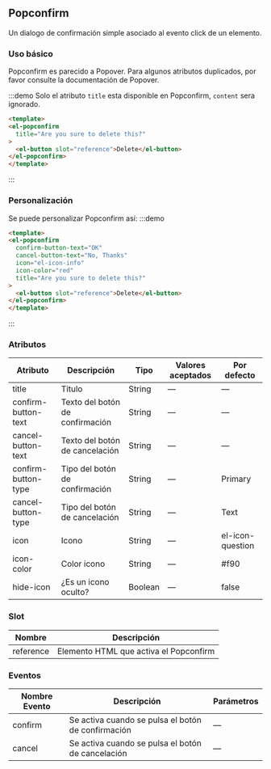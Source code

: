 ## Popconfirm 

Un dialogo de confirmación simple asociado al evento click de un elemento.

### Uso básico

Popconfirm es parecido a Popover. Para algunos atributos duplicados, por favor consulte la documentación de Popover.

:::demo Solo el atributo  `title`  esta disponible en Popconfirm, `content` sera ignorado.
```html
<template>
<el-popconfirm
  title="Are you sure to delete this?"
>
  <el-button slot="reference">Delete</el-button>
</el-popconfirm>
</template>
````
:::

### Personalización
Se puede personalizar Popconfirm así:
:::demo

```html
<template>
<el-popconfirm
  confirm-button-text="OK"
  cancel-button-text="No, Thanks"
  icon="el-icon-info"
  icon-color="red"
  title="Are you sure to delete this?"
>
  <el-button slot="reference">Delete</el-button>
</el-popconfirm>
</template>
```
:::

### Atributos
| Atributo     | Descripción | Tipo    | Valores aceptados | Por defecto |
|--------------------|----------------------------------------------------------|-------------------|-------------|--------|
|  title              | Titulo | String | — | — |
|  confirm-button-text              | Texto del botón de confirmación | String | — | — |
|  cancel-button-text              | Texto del botón de cancelación | String | — | — |
|  confirm-button-type              | Tipo del botón de confirmación | String | — | Primary |
|  cancel-button-type              | Tipo del botón de cancelación | String | — | Text |
|  icon              | Icono | String | — | el-icon-question |
|  icon-color              | Color icono | String | — | #f90 |
|  hide-icon              | ¿Es un icono oculto? | Boolean | — | false |

### Slot
| Nombre | Descripción |
|--- | ---|
| reference | Elemento HTML que activa el Popconfirm |

### Eventos
| Nombre Evento | Descripción | Parámetros |
|---------|--------|---------|
| confirm | Se activa cuando se pulsa el botón de confirmación | — |
| cancel | Se activa cuando se pulsa el botón de cancelación | — |